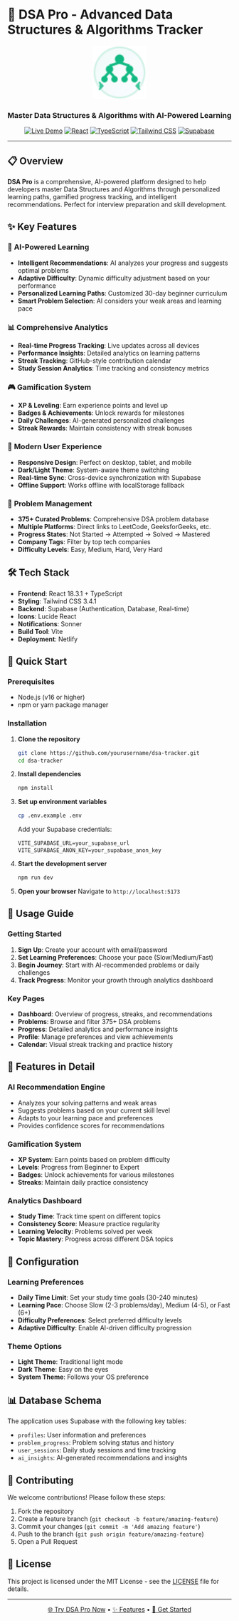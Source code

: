 # 🚀 DSA Pro - Advanced Data Structures & Algorithms Tracker

<div align="center">
  <img src="./public/dsa-favicon.svg" alt="DSA Pro Logo" width="120" height="120">
  
  <h3>Master Data Structures & Algorithms with AI-Powered Learning</h3>
  
  [![Live Demo](https://img.shields.io/badge/🌐_Live_Demo-Visit_App-blue?style=for-the-badge)](https://dsapro.netlify.app/)
  [![React](https://img.shields.io/badge/React-18.3.1-61DAFB?style=flat&logo=react)](https://reactjs.org/)
  [![TypeScript](https://img.shields.io/badge/TypeScript-5.5.3-3178C6?style=flat&logo=typescript)](https://www.typescriptlang.org/)
  [![Tailwind CSS](https://img.shields.io/badge/Tailwind_CSS-3.4.1-38B2AC?style=flat&logo=tailwind-css)](https://tailwindcss.com/)
  [![Supabase](https://img.shields.io/badge/Supabase-2.52.1-3ECF8E?style=flat&logo=supabase)](https://supabase.com/)
</div>

---

## 📋 Overview

**DSA Pro** is a comprehensive, AI-powered platform designed to help developers master Data Structures and Algorithms through personalized learning paths, gamified progress tracking, and intelligent recommendations. Perfect for interview preparation and skill development.

## ✨ Key Features

### 🤖 **AI-Powered Learning**
- **Intelligent Recommendations**: AI analyzes your progress and suggests optimal problems
- **Adaptive Difficulty**: Dynamic difficulty adjustment based on your performance
- **Personalized Learning Paths**: Customized 30-day beginner curriculum
- **Smart Problem Selection**: AI considers your weak areas and learning pace

### 📊 **Comprehensive Analytics**
- **Real-time Progress Tracking**: Live updates across all devices
- **Performance Insights**: Detailed analytics on learning patterns
- **Streak Tracking**: GitHub-style contribution calendar
- **Study Session Analytics**: Time tracking and consistency metrics

### 🎮 **Gamification System**
- **XP & Leveling**: Earn experience points and level up
- **Badges & Achievements**: Unlock rewards for milestones
- **Daily Challenges**: AI-generated personalized challenges
- **Streak Rewards**: Maintain consistency with streak bonuses

### 📱 **Modern User Experience**
- **Responsive Design**: Perfect on desktop, tablet, and mobile
- **Dark/Light Theme**: System-aware theme switching
- **Real-time Sync**: Cross-device synchronization with Supabase
- **Offline Support**: Works offline with localStorage fallback

### 🎯 **Problem Management**
- **375+ Curated Problems**: Comprehensive DSA problem database
- **Multiple Platforms**: Direct links to LeetCode, GeeksforGeeks, etc.
- **Progress States**: Not Started → Attempted → Solved → Mastered
- **Company Tags**: Filter by top tech companies
- **Difficulty Levels**: Easy, Medium, Hard, Very Hard

## 🛠️ Tech Stack

- **Frontend**: React 18.3.1 + TypeScript
- **Styling**: Tailwind CSS 3.4.1
- **Backend**: Supabase (Authentication, Database, Real-time)
- **Icons**: Lucide React
- **Notifications**: Sonner
- **Build Tool**: Vite
- **Deployment**: Netlify

## 🚀 Quick Start

### Prerequisites
- Node.js (v16 or higher)
- npm or yarn package manager

### Installation

1. **Clone the repository**
   ```bash
   git clone https://github.com/yourusername/dsa-tracker.git
   cd dsa-tracker
   ```

2. **Install dependencies**
   ```bash
   npm install
   ```

3. **Set up environment variables**
   ```bash
   cp .env.example .env
   ```
   
   Add your Supabase credentials:
   ```env
   VITE_SUPABASE_URL=your_supabase_url
   VITE_SUPABASE_ANON_KEY=your_supabase_anon_key
   ```

4. **Start the development server**
   ```bash
   npm run dev
   ```

5. **Open your browser**
   Navigate to `http://localhost:5173`

## 📖 Usage Guide

### Getting Started
1. **Sign Up**: Create your account with email/password
2. **Set Learning Preferences**: Choose your pace (Slow/Medium/Fast)
3. **Begin Journey**: Start with AI-recommended problems or daily challenges
4. **Track Progress**: Monitor your growth through analytics dashboard

### Key Pages
- **Dashboard**: Overview of progress, streaks, and recommendations
- **Problems**: Browse and filter 375+ DSA problems
- **Progress**: Detailed analytics and performance insights
- **Profile**: Manage preferences and view achievements
- **Calendar**: Visual streak tracking and practice history

## 🎯 Features in Detail

### AI Recommendation Engine
- Analyzes your solving patterns and weak areas
- Suggests problems based on your current skill level
- Adapts to your learning pace and preferences
- Provides confidence scores for recommendations

### Gamification System
- **XP System**: Earn points based on problem difficulty
- **Levels**: Progress from Beginner to Expert
- **Badges**: Unlock achievements for various milestones
- **Streaks**: Maintain daily practice consistency

### Analytics Dashboard
- **Study Time**: Track time spent on different topics
- **Consistency Score**: Measure practice regularity
- **Learning Velocity**: Problems solved per week
- **Topic Mastery**: Progress across different DSA topics

## 🔧 Configuration

### Learning Preferences
- **Daily Time Limit**: Set your study time goals (30-240 minutes)
- **Learning Pace**: Choose Slow (2-3 problems/day), Medium (4-5), or Fast (6+)
- **Difficulty Preferences**: Select preferred difficulty levels
- **Adaptive Difficulty**: Enable AI-driven difficulty progression

### Theme Options
- **Light Theme**: Traditional light mode
- **Dark Theme**: Easy on the eyes
- **System Theme**: Follows your OS preference

## 📊 Database Schema

The application uses Supabase with the following key tables:
- `profiles`: User information and preferences
- `problem_progress`: Problem solving status and history
- `user_sessions`: Daily study sessions and time tracking
- `ai_insights`: AI-generated recommendations and insights

## 🤝 Contributing

We welcome contributions! Please follow these steps:

1. Fork the repository
2. Create a feature branch (`git checkout -b feature/amazing-feature`)
3. Commit your changes (`git commit -m 'Add amazing feature'`)
4. Push to the branch (`git push origin feature/amazing-feature`)
5. Open a Pull Request

## 📝 License

This project is licensed under the MIT License - see the [LICENSE](LICENSE) file for details.

---

<div align="center">
  <p>
    <a href="https://dsapro.netlify.app/">🌐 Try DSA Pro Now</a> •
    <a href="#-features">✨ Features</a> •
    <a href="#-quick-start">🚀 Get Started</a>
  </p>
</div>
